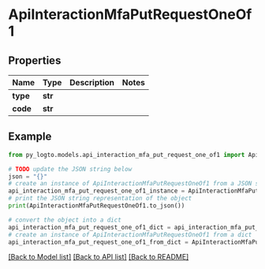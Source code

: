 # ApiInteractionMfaPutRequestOneOf1


## Properties

Name | Type | Description | Notes
------------ | ------------- | ------------- | -------------
**type** | **str** |  | 
**code** | **str** |  | 

## Example

```python
from py_logto.models.api_interaction_mfa_put_request_one_of1 import ApiInteractionMfaPutRequestOneOf1

# TODO update the JSON string below
json = "{}"
# create an instance of ApiInteractionMfaPutRequestOneOf1 from a JSON string
api_interaction_mfa_put_request_one_of1_instance = ApiInteractionMfaPutRequestOneOf1.from_json(json)
# print the JSON string representation of the object
print(ApiInteractionMfaPutRequestOneOf1.to_json())

# convert the object into a dict
api_interaction_mfa_put_request_one_of1_dict = api_interaction_mfa_put_request_one_of1_instance.to_dict()
# create an instance of ApiInteractionMfaPutRequestOneOf1 from a dict
api_interaction_mfa_put_request_one_of1_from_dict = ApiInteractionMfaPutRequestOneOf1.from_dict(api_interaction_mfa_put_request_one_of1_dict)
```
[[Back to Model list]](../README.md#documentation-for-models) [[Back to API list]](../README.md#documentation-for-api-endpoints) [[Back to README]](../README.md)


